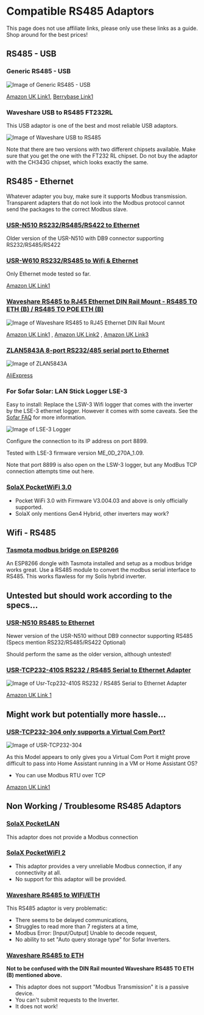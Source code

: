 # Compatible RS485 Adaptors

This page does not use affiliate links, please only use these links as a guide. Shop around for the best prices!

## RS485 - USB

### Generic RS485 - USB

![Image of Generic RS485 - USB](images/adaptor-rs485-usb.png)

[Amazon UK Link1](https://www.amazon.co.uk/dp/B07K3V381Z),
[Berrybase Link1](https://www.berrybase.de/raspberry-pi/raspberry-pi-computer/usb-geraete/usb-rs485-konverter)

### Waveshare USB to RS485 FT232RL

This USB adaptor is one of the best and most reliable USB adaptors.

![Image of Waveshare USB to RS485](images/adaptor-rs485-usb-waveshare-ft232rl.png)

Note that there are two versions with two different chipsets available. Make sure that you get the one with the FT232 RL chipset. Do not buy the adaptor with the CH343G chipset, which looks exactly the same.

## RS485 - Ethernet

Whatever adapter you buy, make sure it supports Modbus transmission. Transparent adapters that do not look into the Modbus protocol cannot send the packages to the correct Modbus slave.

### [USR-N510 RS232/RS485/RS422 to Ethernet](https://www.pusr.com/products/1-serial-port-etherne-device-servers-usr-n510.html)

Older version of the USR-N510 with DB9 connector supporting RS232/RS485/RS422

### [USR-W610 RS232/RS485 to Wifi & Ethernet](https://www.pusr.com/products/rs232/rs485-to-wifi-converters-usr-w610.html)

Only Ethernet mode tested so far.

[Amazon UK Link1](https://www.amazon.co.uk/dp/B07DNWM62H)

### [Waveshare RS485 to RJ45 Ethernet DIN Rail Mount - RS485 TO ETH (B) / RS485 TO POE ETH (B)](https://www.waveshare.com/wiki/RS485_TO_ETH_(B))

![Image of Waveshare RS485 to RJ45 Ethernet DIN Rail Mount](images/adaptor-rs485-eth-waveshare-b.png)

[Amazon UK Link1](https://www.amazon.co.uk/dp/B09MQTP16W) , [Amazon UK Link2](https://www.amazon.co.uk/dp/B09LQMH2S1) , [Amazon UK Link3](https://www.amazon.co.uk/dp/B09QMNWYLQ)

### [ZLAN5843A 8-port RS232/485 serial port to Ethernet](http://www.zlmcu.com/en/products_ZLAN5843A.htm)

![Image of ZLAN5843A](images/adaptor-rs485-eth-zlan-5843a.png)

[AliExpress](https://www.aliexpress.com/item/32888961582.html)

### For Sofar Solar: LAN Stick Logger LSE-3

Easy to install: Replace the LSW-3 Wifi logger that comes with the inverter by the LSE-3 ethernet logger. However it comes with some caveats. See the [Sofar FAQ](./sofar-faq.md) for more information.

![Image of LSE-3 Logger](images/adaptor-rs485-sofar-lse3-logger.png)

Configure the connection to its IP address on port 8899.

Tested with LSE-3 firmware version ME_0D_270A_1.09.

Note that port 8899 is also open on the LSW-3 logger, but any ModBus TCP connection attempts time out here.

### [SolaX PocketWiFi 3.0](https://www.solaxpower.com/monitoring-dongles/)

- Pocket WiFi 3.0 with Firmware V3.004.03 and above is only officially supported.
- SolaX only mentions Gen4 Hybrid, other inverters may work?

## Wifi - RS485

### [Tasmota modbus bridge on ESP8266](https://tasmota.github.io/docs/Modbus-Bridge)

An ESP8266 dongle with Tasmota installed and setup as a modbus bridge works great. 
Use a RS485 module to convert the modbus serial interface to RS485.
This works flawless for my Solis hybrid inverter.

## Untested but should work according to the specs...

### [USR-N510 RS485 to Ethernet](https://www.pusr.com/products/1-rs485-serial-port-etherne-device-servers-usr-n510.html)

Newer version of the USR-N510 without DB9 connector supporting RS485 (Specs mention RS232/RS485/RS422 Optional)

Should perform the same as the older version, although untested!

### [USR-TCP232-410S RS232 / RS485 Serial to Ethernet Adapter](https://www.pusr.com/products/modbus-serial-to-ethernet-converters-usr-tcp232-410s.html)

![Image of Usr-Tcp232-410S RS232 / RS485 Serial to Ethernet Adapter](images/adaptor-rs485-eth-usr-410s.png)

[Amazon UK Link 1](https://www.amazon.co.uk/dp/B07C1TC165)

## Might work but potentially more hassle...

### [USR-TCP232-304 only supports a Virtual Com Port?](https://www.pusr.com/products/1-port-rs485-to-ethernet-converters-usr-tcp232-304.html)

![Image of USR-TCP232-304](images/adaptor-rs485-eth-usr-304.png)

As this Model appears to only gives you a Virtual Com Port it might prove difficult to pass into Home Assistant running in a VM or Home Assistant OS?

- You can use Modbus RTU over TCP

[Amazon UK Link1](https://www.amazon.co.uk/dp/B07BC77L8K)

## Non Working / Troublesome RS485 Adaptors

### [SolaX PocketLAN](https://www.solaxpower.com/monitoring-dongles/)

This adaptor does not provide a Modbus connection

### [SolaX PocketWiFI 2](https://www.solaxpower.com/monitoring-dongles/)

- This adaptor provides a very unreliable Modbus connection, if any connectivity at all.
- No support for this adaptor will be provided.

### [Waveshare RS485 to WIFI/ETH](https://www.waveshare.com/wiki/RS485_TO_WIFI/ETH)

This RS485 adaptor is very problematic:
- There seems to be delayed communications,
- Struggles to read more than 7 registers at a time,
- Modbus Error: [Input/Output] Unable to decode request,
- No ability to set "Auto query storage type" for Sofar Inverters.

### [Waveshare RS485 to ETH](https://www.waveshare.com/wiki/RS485_TO_ETH)
**Not to be confused with the DIN Rail mounted Waveshare RS485 TO ETH (B) mentioned above.**
- This adaptor does not support "Modbus Transmission" it is a passive device.
- You can't submit requests to the Inverter.
- It does not work!
